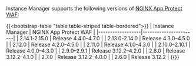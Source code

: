 Instance Manager supports the following versions of [NGINX App Protect WAF](https://docs.nginx.com/nginx-app-protect/):

{{<bootstrap-table "table table-striped table-bordered">}}
| Instance Manager | NGINX App Protect WAF |
|------------------|-----------------------|
| 2.14.1-2.15.0    | Release 4.4.0–4.7.0   |
| 2.13.0-2.14.0    | Release 4.3.0–4.5.0   |
| 2.12.0           | Release 4.2.0–4.5.0   |
| 2.11.0           | Release 4.1.0–4.3.0   |
| 2.10.0–2.10.1    | Release 4.0.0–4.3.0   |
| 2.9.0–2.9.1      | Release 3.12.2–4.2.0  |
| 2.8.0            | Release 3.12.2–4.1.0  |
| 2.7.0            | Release 3.12.2–4.0.0  |
| 2.6.0            | Release 3.12.2        |
{{</bootstrap-table>}}

<!-- Do not remove. Keep this code at the bottom of the include -->
<!-- DOCS-1068 -->

